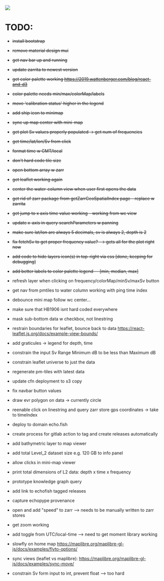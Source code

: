 <h1 href="https://git.io/typing-svg">
<img src="https://readme-typing-svg.herokuapp.com/?lines=EchoFish&size=24" />

# TODO:
 - ~~install bootstrap~~
 - ~~remove material design mui~~
 - ~~get nav bar up and running~~
 - ~~update zarrita to newest version~~
 - ~~get color palette working <https://2019.wattenberger.com/blog/react-and-d3>~~
 - ~~color palette needs min/max/colorMap/labels~~
 - ~~move 'calibration status' higher in the legend~~
 - ~~add ship icon to minimap~~
 - ~~sync up map center with mini-map~~
 - ~~get plot Sv values properly populated -> get num of frequencies~~
 - ~~get time/lat/lon/Sv from click~~
 - ~~format time w GMT/local~~
 - ~~don't hard code tile size~~
 - ~~open bottom array w zarr~~
 - ~~get leaflet working again~~
 - ~~center the water-column view when user first opens the data~~
 - ~~get rid of zarr package from getZarrGeoSpatialIndex page - replace w zarrita~~
 - ~~get jump to x axis time value working - working from wc view~~
 - ~~update x-axis in query searchParameters w panning~~
 - ~~make sure lat/lon are always 5 decimals, sv is always 2, depth is 2~~
 - ~~fix fetchSv to get proper frequency value? --> gets all for the plot right now~~
 - ~~add code to hide layers icon(s) in top-right via css [done, keeping for debugging]~~
 - ~~add better labels to color palette legend -- [min, median, max]~~

 - refresh layer when clicking on frequency/colorMap/minSv/maxSv button
 - get nav from pmtiles to water column working with ping time index
 - debounce mini map follow wc center...
 - make sure that HB1906 isnt hard coded everywhere
 - mask sub-bottom data w checkbox, not linestring
 - restrain boundaries for leaflet, bounce back to data <https://react-leaflet.js.org/docs/example-view-bounds/>
 - add graticules -> legend for depth, time
 - constrain the input Sv Range Minimum dB to be less than Maximum dB
 - constrain leaflet universe to just the data
 - regenerate pm-tiles with latest data
 - update cfn deployment to s3 copy
 - fix navbar button values
 - draw evr polygon on data -> currently circle
 - reenable click on linestring and query zarr store gps coordinates -> take to timeIndex
 - deploy to domain echo.fish
 - create process for gitlab action to tag and create releases automatically
 - add bathymetric layer to map viewer
 - add total Level_2 dataset size e.g. 120 GB to info panel
 - allow clicks in mini-map viewer
 - print total dimensions of L2 data: depth x time x frequency
 - prototype knowledge graph query
 - add link to echofish tagged releases
 - capture echopype provenance
 - open and add "speed" to zarr --> needs to be manually written to zarr stores
 - get zoom working
 - add toggle from UTC/local-time --> need to get moment library working
 - slowfly on home map <https://maplibre.org/maplibre-gl-js/docs/examples/flyto-options/>
 - sync views (leaflet vs maplibre): https://maplibre.org/maplibre-gl-js/docs/examples/sync-move/
 - constrain Sv form input to int, prevent float --> too hard